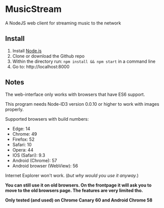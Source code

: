 # MusicStream
A NodeJS web client for streaming music to the network

## Install
1. Install [Node.js](https://nodejs.org/en/download/package-manager/)
2. Clone or download the Github repo
3. Within the directory run: `npm install && npm start` in a command line
4. Go to: http://localhost:8000

## Notes
The web-interface only works with browsers that have ES6 support.

This program needs Node-ID3 version 0.0.10 or higher to work with images properly.

Supported browsers with build numbers:
- Edge: 14
- Chrome: 49
- Firefox: 52
- Safari: 10
- Opera: 44
- IOS (Safari): 9.3
- Android (Chrome): 57
- Android browser (WebView): 56

Internet Explorer won't work. (*but why would you use it anyway.*)

**You can still use it on old browsers. On the frontpage it will ask you to move to the old browsers page. The features are very limited tho.**

**Only tested (and used) on Chrome Canary 60 and Android Chrome 58**

